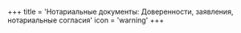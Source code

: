 +++
title = 'Нотариальные документы: Доверенности, заявления, нотариальные согласия'
icon = 'warning'
+++
